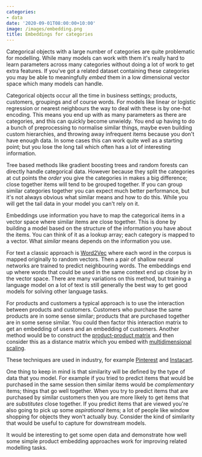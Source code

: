 ```yaml
---
categories:
- data
date: '2020-09-01T08:00:00+10:00'
image: /images/embedding.png
title: Embeddings for categories
---
```


Categorical objects with a large number of categories are quite problematic for modelling.
While many models can work with them it's really hard to learn parameters across many categories without doing a lot of work to get extra features.
If you've got a related dataset containing these categories you may be able to meaningfully *embed* them in a low dimensional vector space which many models can handle.

Categorical objects occur all the time in business settings; products, customers, groupings and of course words.
For models like linear or logistic regression or nearest neighbours the way to deal with these is by one-hot encoding.
This means you end up with as many parameters as there are categories, and this can quickly become unwieldy.
You end up having to do a bunch of preprocessing to normalise similar things, maybe even building custom hierarchies, and throwing away infrequent items because you don't have enough data.
In some cases this can work quite well as a starting point; but you lose the long tail which often has a lot of interesting information.

Tree based methods like gradient boosting trees and random forests can directly handle categorical data.
However because they split the categories at cut points the *order* you give the categories in makes a big difference; close together items will tend to be grouped together.
If you can group similar categories together you can expect much better performance, but it's not always obvious what similar means and how to do this.
While you will get the tail data in your model you can't rely on it.

Embeddings use information you have to map the categorical items in a vector space where similar items are close together.
This is done by building a model based on the structure of the information you have about the items.
You can think of it as a lookup array; each category is mapped to a vector.
What *similar* means depends on the information you use.

For text a classic approach is [Word2Vec](https://en.wikipedia.org/wiki/Word2vec) where each word in the corpus is mapped originally to random vectors.
Then a pair of shallow neural networks are trained to predict neighbouring words.
The embeddings end up where words that could be used in the same context end up close by in the vector space.
There are many variations on this method, but training a language model on a lot of text is still generally the best way to get good models for solving other language tasks.

For products and customers a typical approach is to use the interaction between products and customers.
Customers who purchase the same products are in some sense similar; products that are purchased together are in some sense similar.
You could then factor this interaction matrix to get an embedding of users and an embedding of customers.
Another method would be to construct the [product-product matrix](/recommendation-graph) and then consider this as a distance matrix which you embed with [multidimensional scaling](https://en.wikipedia.org/wiki/Multidimensional_scaling).

These techniques are used in industry, for example [Pinterest](https://medium.com/the-graph/applying-deep-learning-to-related-pins-a6fee3c92f5e) and [Instacart](https://tech.instacart.com/deep-learning-with-emojis-not-math-660ba1ad6cdc).

One thing to keep in mind is that similarity will be defined by the type of data that you model.
For example if you tried to predict items that would be purchased in the same session then similar items would be *complementary* items; things that go well together.
When you try to predict items that are purchased by similar customers then you are more likely to get items that are *substitutes* close together.
If you predict items that are viewed you're also going to pick up some *aspirational* items; a lot of people like window shopping for objects they won't actually buy.
Consider the kind of similarity that would be useful to capture for downstream models.

It would be interesting to get some open data and demonstrate how well some simple product embedding approaches work for improving related modelling tasks.